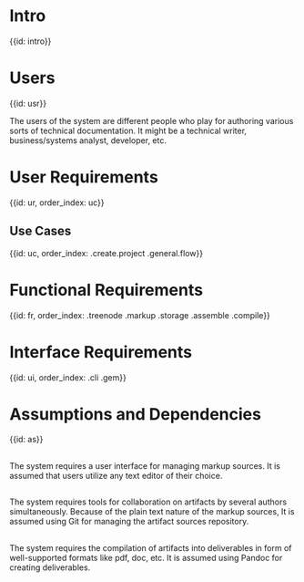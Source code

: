 # Intro
{{id: intro}}

# Users
{{id: usr}}

The users of the system are different people who play for authoring various sorts of technical documentation. It might be a technical writer, business/systems analyst, developer, etc.

# User Requirements
{{id: ur, order_index: uc}}

## Use Cases
{{id: uc, order_index: .create.project .general.flow}}

# Functional Requirements
{{id: fr, order_index: .treenode .markup .storage .assemble .compile}}

# Interface Requirements
{{id: ui, order_index: .cli .gem}}

# Assumptions and Dependencies
{{id: as}}

##

The system requires a user interface for managing markup sources. It is assumed that users utilize any text editor of their choice.

##

The system requires tools for collaboration on artifacts by several authors simultaneously. Because of the plain text nature of the markup sources, It is assumed using Git for managing the artifact sources repository.

##

The system requires the compilation of artifacts into deliverables in form of well-supported formats like pdf, doc, etc. It is assumed using Pandoc for creating deliverables.
